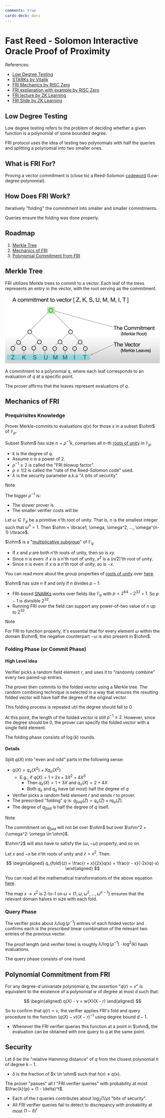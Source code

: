 ```yaml
---
comments: true
cards-deck: docs
---
```


# Fast Reed - Solomon Interactive Oracle Proof of Proximity

References:

+ [Low Degree Testing](https://medium.com/starkware/low-degree-testing-f7614f5172db)
+ [STARKs by Vitalik](https://vitalik.eth.limo/general/2017/11/22/starks_part_2.html)
+ [FRI Mechanics by RISC Zero](https://www.youtube.com/watch?v=wqRuoyH3Mqk&t=1032s&ab_channel=RISCZero)
+ [FRI explanation with example by RISC Zero](https://dev.risczero.com/proof-system/stark-by-hand#lesson-11-fri-protocol-commit-phase)
+ [FRI lecture by ZK Learning](https://www.youtube.com/watch?v=A3edAQDPnDY&ab_channel=Blockchain-Web3MOOCs)
+ [FRI Slide by ZK Learning](https://zk-learning.org/assets/lecture8.pdf)

## Low Degree Testing []()

Low degree testing refers to the problem of deciding whether a given function is a polynomial of some bounded degree.

FRI protocol uses the idea of testing two polynomials with half the queries and splitting a polynomial into two smaller ones.

[](1724548921565)

## What is FRI For? []()

Proving a vector commitment is (close to) a Reed-Solomon [codeword](../terms/codeword.md) (Low-degree polynomial).

[](1724548921579)

## How Does FRI Work? []()

Iteratively "folding" the commitment into smaller and smaller commitments.

Queries ensure the folding was done properly.

[](1724548921583)

## Roadmap

1. [Merkle Tree](fri.md#Merkle%20Tree)
2. [Mechanics of FRI](fri.md#Mechanics%20of%20FRI)
3. [Polynomial Commitment from FRI](fri.md#Polynomial%20Commitment%20from%20FRI)

## Merkle Tree []()

FRI ultilizes Merkle trees to commit to a vector. Each leaf of the trees represents an entry in the
vector, with the root serving as the commitment.

![merkle_tree.png](attachments/merkle_tree.png)

A commitment to a polynomial $q$, where each leaf corresponds to an evaluation of $q$ at a specific point.

The prover affirms that the leaves represent evaluations of $q$.

[](1724548921587)

## Mechanics of FRI

### Prequirisites Knowledge []()

Prover Merkle-commits to evaluations $q(x)$ for those $x$ in a subset $\ohm$ of $\mathbb{F}_p$.

Subset $\ohm$ has size $n = \rho^{-1}k$, comprises all $n$-th [roots of unity](../docs/plonk.md#Roots%20of%20Unity) in $\mathbb{F}_p$.

+ $k$ is the degree of $q$.
+ Assume $n$ is a power of 2.
+ $\rho^{-1} \geq 2$ is called the "FRI blowup factor".
+ $\rho \leq 1/2$ is called the "rate of the Reed-Solomon code" used.
+ $\lambda$ is the security parameter a.k.a "$\lambda$ bits of security".

> [!NOTE]
> The bigger $\rho^{-1}$ is:
>
> + The slower prover is
> + The smaller verifier costs will be

Let $\omega \in \mathbb{F}_p$ be a primitive $n$'th root of unity. That
is, $n$ is the smallest integer such that $\omega^n = 1$. Then $\ohm = \lbrace1, \omega, \omega^2, ..., \omega^{n-1} \rbrace$.

$\ohm$ is a "[multiplicative subgroup](https://en.wikipedia.org/wiki/Multiplicative_group)" of $\mathbb{F}_q$

+ If $x$ and $y$ are both $n$'th roots of unity, then so is $xy$.
+ Since $n$ is even: if $x$ is a $n$'th root of unity, $x^2$ is a ($n/2$)'th root of unity.
+ Since $n$ is even: if $x$ is a $n$'th root of unity, so is $-x$.

You can read more about the group properties
of [roots of unity](../docs/plonk.md#Roots%20of%20Unity) over [here](https://en.wikipedia.org/wiki/Root_of_unity#Group_properties).

$\ohm$ has size $n$ if and only if $n$ divides $p - 1$:

+ FRI-based [SNARKs](../terms/zkSNARK.md) works over fields like $\mathbb{F}_p$
  with $p = 2^{64} - 2^{32} + 1$. So $p - 1$ is divisible $2^{32}$.
+ Running FRI over the field can support any power-of-two value of $n$ up to $2^{32}$.

> [!NOTE]
> For FRI to function properly, it's essential that for every element $\omega$ within the domain
> $\ohm$, the negative counterpart $-\omega$ is also present in $\ohm$.
>

[](1724548921589)

### Folding Phase (or Commit Phase)

#### High Level Idea []()

Verifier picks a random field element $r$, and uses it to "randomly combine" every two paired-up entries.

The prover then commits to the folded vector using a Merkle tree. The random combining
technique is selected in a way that ensures the resulting folded vector will have half the degree of the original vector.

This folding process is repeated util the degree should fall to 0.

At this point, the length of the folded vector is still $\rho^{-1} \geq 2$. However, since the degree should
be 0, the prover can specify the folded vector with a single field element.

The folding phase consists of $\log(k)$ rounds.

[](1724548921592)

#### Details []()

Split $q(X)$ into "even and odd" parts in the following sense:

+ $q(X) = q_e(X^2) + Xq_o(X^2)$
  + E.g., if $q(X) = 1 + 2x + 3X^2 + 4X^3$
    + Then $q_e(X) = 1 + 3X$ and $q_o(X) = 2 + 4X$
    + Both $q_e$ and $q_o$ have (at most) half the degree of $q$
+ Verifier picks a random field element $r$ and sends $r$ to prover.
+ The prescribed "folding" $q$ is: $q_{fold}(Z) = q_e(Z) + rq_o(Z)$.
+ The degree of $q_{fold}$ is half the degree of $q$ itself.

> [!NOTE]
>
> The commitment on $q_{fold}$ will not be over $\ohm$ but over $\ohm^2 = {\omega^2: \omega \in \ohm}$.
>
> $\ohm^2$ will also have to satisfy the $\lbrace \omega, -\omega \rbrace$ property, and so on.

Let $x$ and $-x$ be $n$'th roots of unity and $z = x^2$. Then:

$$
\begin{aligned}
q_{fold}(z) = \frac{r + x}{2x}q(x) + \frac{r - x}{-2x}q(-x)
\end{aligned}
$$

You can read all the mathematical
transformations of the above equation [here](https://dev.risczero.com/proof-system/stark-by-hand#the-heavy-algebra).

The map $x \to x^2$ is 2-to-1 on $\omega = \lbrace1, \omega, \omega^2, ..., \omega^{n-1}\rbrace$ ensures that the relevant
domain halves in size with each fold.

[](1724548921593)

### Query Phase []()

The verifier picks about $\lambda / \log(\rho^{-1})$ entries of each folded vector and confirms each is the
prescribed linear combination of the relevant two entries of the previous vector.

The proof length (and verifier time) is roughly $\lambda / \log(\rho^{-1}) \cdot \log^2(k)$ hash evaluations.

The query phase consists of one round.

[](1724548921595)

## Polynomial Commitment from FRI []()

For any degree-$d$ univariate polynomial $q$, the assertion "$q(r) = v$" is equivalent to the
existence of a polynomial $w$ of degree at most $d$ such that:

$$
\begin{aligned}
q(X) - v = w(X)(X - r)
\end{aligned}
$$

So to confirm that $q(r) = v$, the verifier applies FRI's fold and query procedure to the function
$(q(X) - v)(X - r)^{-1}$ using degree bound $d-1$.

+ Whenever the FRI verifier queries this function at a point in $\ohm$, the evaluation can
  be obtained with one query to $q$ at the same point.

[](1724548921599)

## Security []()

Let $\delta$ be the "relative Hamming distance" of $q$ from the closest polynomial $h$ of degree $k - 1$.

+ $\delta$ is the fraction of $x \in \ohm$ such that $h(x) \neq q(x)$.

The prover "passes" all $t$ "FRI verifier queries" with probability at most $\frac{k}{p} + (1 - \delta)^t$.

+ Each of the $t$ queries contributes about $\log_2(1/\rho)$ "bits of security".
+ All FRI verifier queries fail to detect to discrepancy with probability at most $(1 - \delta)^t$

[](1724548921602)
